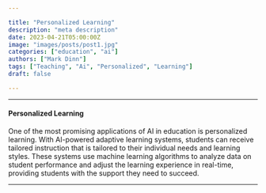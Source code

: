```yaml
---

title: "Personalized Learning"
description: "meta description"
date: 2023-04-21T05:00:00Z
image: "images/posts/post1.jpg"
categories: ["education", "ai"]
authors: ["Mark Dinn"]
tags: ["Teaching", "Ai", "Personalized", "Learning"]
draft: false

---
```


---

#### Personalized Learning

One of the most promising applications of AI in education is personalized learning. With AI-powered adaptive learning systems, students can receive tailored instruction that is tailored to their individual needs and learning styles. These systems use machine learning algorithms to analyze data on student performance and adjust the learning experience in real-time, providing students with the support they need to succeed.


---

